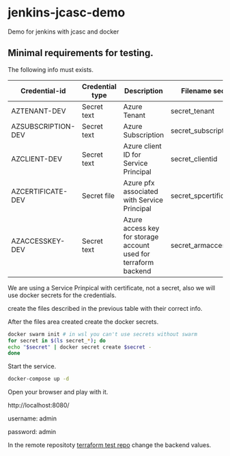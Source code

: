 # jenkins-jcasc-demo

Demo for jenkins with jcasc and docker

## Minimal requirements for testing.

The following info must exists.

| Credential-id | Credential type | Description | Filename secret |
|---------------|-----------------|-------------|-----------------|
|AZTENANT-DEV | Secret text | Azure Tenant | secret_tenant |
|AZSUBSCRIPTION-DEV | Secret text | Azure Subscription | secret_subscription |
|AZCLIENT-DEV | Secret text | Azure client ID for Service Principal | secret_clientid |
|AZCERTIFICATE-DEV | Secret file | Azure pfx associated with Service Principal | secret_spcertificatepfx |
|AZACCESSKEY-DEV | Secret text | Azure access key for storage account used for terraform backend | secret_armaccesskey |

We are using a Service Prinpical with certificate, not a secret, also we will use docker secrets for the credentials.

create the files described in the previous table with their correct info.

After the files area created create the docker secrets.

```bash
docker swarm init # in wsl you can't use secrets without swarm
for secret in $(ls secret_*); do
echo "$secret" | docker secret create $secret -
done
```

Start the service.

```bash
docker-compose up -d
```

Open your browser and play with it.

http://localhost:8080/

username: admin

password: admin

In the remote repositoty [terraform test repo](https://github.com/aldenso/terraform-pipeline-test/blob/main/main.tf) change the backend values.
